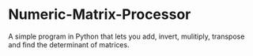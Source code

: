 # Numeric-Matrix-Processor
 A simple program in Python that lets you add, invert, mulitiply, transpose and find the determinant of matrices.
